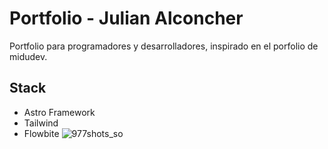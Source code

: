# Portfolio - Julian Alconcher

Portfolio para programadores y desarrolladores, inspirado en el porfolio de midudev. 

## Stack

- Astro Framework
- Tailwind
- Flowbite
![977shots_so](https://github.com/user-attachments/assets/527be1b9-a437-4e0d-9435-eb51c9305538)
